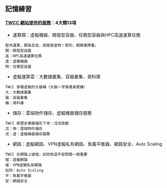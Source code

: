 ## 記憶練習
 
#### [TWCC 網站提供的服務](https://www.ithome.com.tw/news/130695)：4大類13項
- 運算類：虛擬機器、開發型容器、任務型容器與HPC高速運算任務
```
股市運算，開高走低，感覺是虛物！假的，眼睛業障重。
開：開發型容器
高：HPC高速運算任務
虛：虛擬機器
物：任務型容器
```
- 虛擬運算雲：大數據叢集、容器叢集、資料庫
```
TWCC 穿著虛擬的大器褲（大器一字領連身寬褲）
大：大數據叢集
器：容器叢集
褲：資料庫
```

- 儲存：雲端物件儲存、虛擬機器儲存服務
```
TWCC 將歷史事蹟儲存下來：戊戌政變
戊：物：雲端物件儲存
戌：虛：虛擬機器儲存服務
```

- 網路：虛擬網路、VPN虛擬私有網路、負載平衡器、網路安全、Auto Scaling
```
TWCC 在網路上噓噓，如同旅遊平安問題一樣重要
噓：虛擬網路
噓：VPN虛擬私有網路
如同：Auto Scaling
平：負載平衡器
安：網路安全
```
